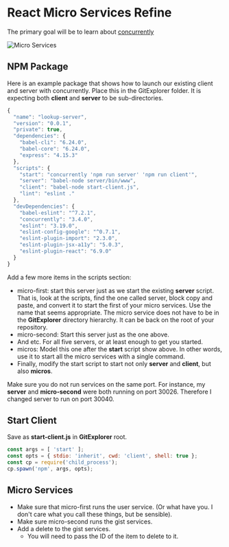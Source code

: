 # React Micro Services Refine

The primary goal will be to learn about [concurrently][cc02]

![Micro Services][msloop]

[msloop]:https://s3.amazonaws.com/bucket01.elvenware.com/images/micro-services-uml.png

## NPM Package

Here is an example package that shows how to launch our existing client and server with concurrently. Place this in the GitExplorer folder. It is expecting both **client** and **server** to be sub-directories.

```javascript
{
  "name": "lookup-server",
  "version": "0.0.1",
  "private": true,
  "dependencies": {
    "babel-cli": "6.24.0",
    "babel-core": "6.24.0",
    "express": "4.15.3"
  },
  "scripts": {
    "start": "concurrently 'npm run server' 'npm run client'",
    "server": "babel-node server/bin/www",
    "client": "babel-node start-client.js",
    "lint": "eslint ."
  },
  "devDependencies": {
    "babel-eslint": "^7.2.1",
    "concurrently": "3.4.0",
    "eslint": "3.19.0",
    "eslint-config-google": "^0.7.1",
    "eslint-plugin-import": "2.3.0",
    "eslint-plugin-jsx-a11y": "5.0.3",
    "eslint-plugin-react": "6.9.0"
  }
}
```

Add a few more items in the scripts section:

- micro-first: start this server just as we start the existing **server** script. That is, look at the scripts, find the one called server, block copy and paste, and convert it to start the first of your micro services. Use the name that seems appropriate. The micro service does not have to be in the **GitExplorer** directory hierarchy. It can be back on the root of your repository.
- micro-second: Start this server just as the one above.
- And etc. For all five servers, or at least enough to get you started.
- micros: Model this one after the **start** script show above. In other words, use it to start all the micro services with a single command.
- Finally, modify the start script to start not only **server** and **client**, but also **micros**.

Make sure you do not run services on the same port. For instance, my **server** and **micro-second** were both running on port 30026. Therefore I changed server to run on port 30040.

## Start Client

Save as **start-client.js** in **GitExplorer** root.

```javascript
const args = [ 'start' ];
const opts = { stdio: 'inherit', cwd: 'client', shell: true };
const cp = require('child_process');
cp.spawn('npm', args, opts);
```

## Micro Services

- Make sure that micro-first runs the user service. (Or what have you. I don't care what you call these things, but be sensible).
- Make sure micro-second runs the gist services.
- Add a delete to the gist services.
  - You will need to pass the ID of the item to delete to it.

[cc02]: https://www.npmjs.com/package/concurrently
